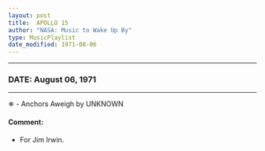 ```yaml
---
layout: post
title:  APOLLO 15
author: "NASA: Music to Wake Up By"
type: MusicPlaylist
date_modified: 1971-08-06
---
```


----
### DATE: August 06, 1971
----
✵ - Anchors Aweigh by UNKNOWN

#### Comment:
* For Jim Irwin.
